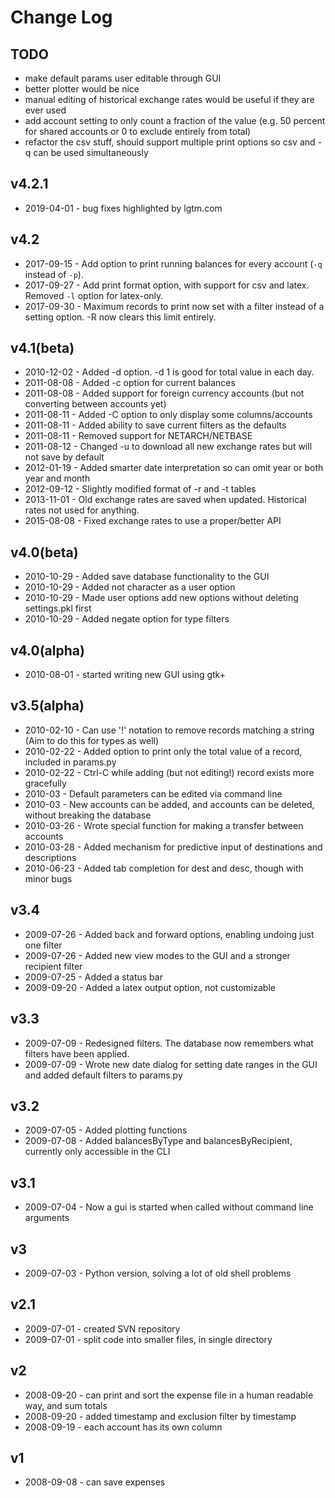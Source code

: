 # Change Log

## TODO
* make default params user editable through GUI
* better plotter would be nice
* manual editing of historical exchange rates would be useful if they are ever used
* add account setting to only count a fraction of the value (e.g. 50 percent for shared accounts or 0 to exclude entirely from total)
* refactor the csv stuff, should support multiple print options so csv and -q can be used simultaneously 

## v4.2.1
* 2019-04-01 - bug fixes highlighted by lgtm.com

## v4.2
* 2017-09-15 - Add option to print running balances for every account (`-q` instead of `-p`).
* 2017-09-27 - Add print format option, with support for csv and latex. Removed `-l` option for latex-only.
* 2017-09-30 - Maximum records to print now set with a filter instead of a setting option. -R now clears this limit entirely.

## v4.1(beta)
* 2010-12-02 - Added -d option. -d 1 is good for total value in each day.
* 2011-08-08 - Added -c option for current balances
* 2011-08-08 - Added support for foreign currency accounts (but not converting between accounts yet)
* 2011-08-11 - Added -C option to only display some columns/accounts
* 2011-08-11 - Added ability to save current filters as the defaults
* 2011-08-11 - Removed support for NETARCH/NETBASE
* 2011-08-12 - Changed -u to download all new exchange rates but will not save by default
* 2012-01-19 - Added smarter date interpretation so can omit year or both year and month
* 2012-09-12 - Slightly modified format of -r and -t tables
* 2013-11-01 - Old exchange rates are saved when updated. Historical rates not used for anything.
* 2015-08-08 - Fixed exchange rates to use a proper/better API
	
## v4.0(beta)
* 2010-10-29 - Added save database functionality to the GUI
* 2010-10-29 - Added not character as a user option
* 2010-10-29 - Made user options add new options without deleting settings.pkl first
* 2010-10-29 - Added negate option for type filters

## v4.0(alpha)
* 2010-08-01 - started writing new GUI using gtk+     

## v3.5(alpha)
* 2010-02-10 - Can use '!' notation to remove records matching a string (Aim to do this for types as well)
* 2010-02-22 - Added option to print only the total value of a record, included in params.py
* 2010-02-22 - Ctrl-C while adding (but not editing!) record exists more gracefully
* 2010-03    - Default parameters can be edited via command line
* 2010-03    - New accounts can be added, and accounts can be deleted, without breaking the database
* 2010-03-26 - Wrote special function for making a transfer between accounts
* 2010-03-28 - Added mechanism for predictive input of destinations and descriptions
* 2010-06-23 - Added tab completion for dest and desc, though with minor bugs 

## v3.4
* 2009-07-26 - Added back and forward options, enabling undoing just one filter
* 2009-07-26 - Added new view modes to the GUI and a stronger recipient filter
* 2009-07-25 - Added a status bar
* 2009-09-20 - Added a latex output option, not customizable

## v3.3
* 2009-07-09 - Redesigned filters. The database now remembers what filters have been applied.
* 2009-07-09 - Wrote new date dialog for setting date ranges in the GUI and added default filters to params.py

## v3.2
* 2009-07-05 - Added plotting functions
* 2009-07-08 - Added balancesByType and balancesByRecipient, currently only accessible in the CLI

## v3.1
* 2009-07-04 - Now a gui is started when called without command line arguments

## v3
* 2009-07-03 - Python version, solving a lot of old shell problems

## v2.1
* 2009-07-01 - created SVN repository
* 2009-07-01 - split code into smaller files, in single directory

## v2
* 2008-09-20 - can print and sort the expense file in a human readable way, and sum totals
* 2008-09-20 - added timestamp and exclusion filter by timestamp
* 2008-09-19 - each account has its own column

## v1
* 2008-09-08 - can save expenses

